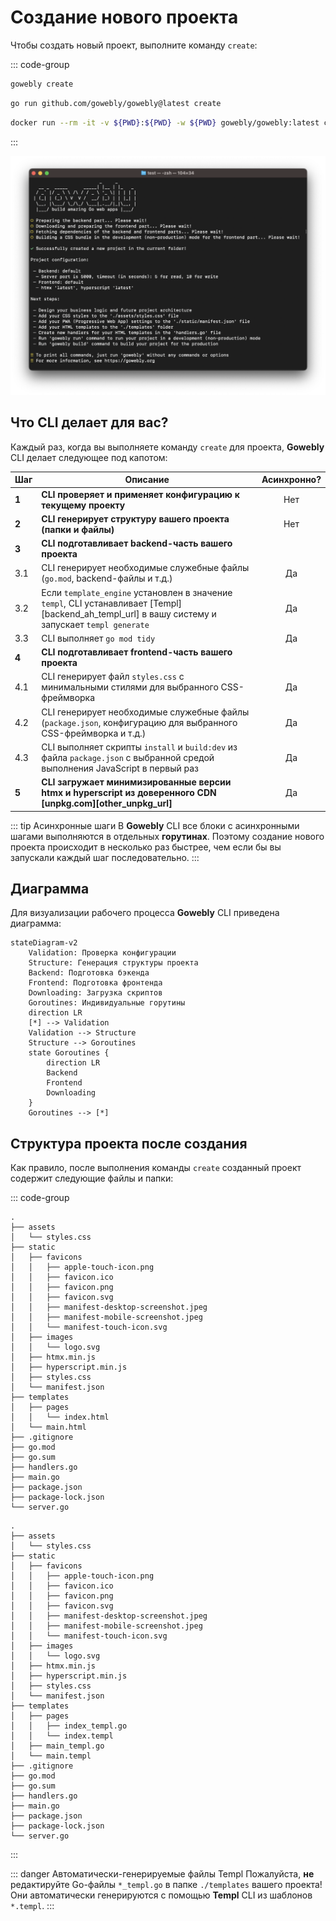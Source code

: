 # Создание нового проекта

Чтобы создать новый проект, выполните команду `create`:

::: code-group
```bash [CLI]
gowebly create
```

```bash [Go]
go run github.com/gowebly/gowebly@latest create
```

```bash [Docker]
docker run --rm -it -v ${PWD}:${PWD} -w ${PWD} gowebly/gowebly:latest create
```
:::

<!--@include: ../../parts/ru/block_default_config.md -->

<img width="720" alt="gowebly create" src="https://raw.githubusercontent.com/gowebly/.github/main/images/gowebly_create.png">

## Что CLI делает для вас?

Каждый раз, когда вы выполняете команду `create` для проекта, **Gowebly** CLI делает следующее под капотом:

| Шаг   | Описание                                                                                                                                          | Асинхронно? |
| ----- | ------------------------------------------------------------------------------------------------------------------------------------------------- | :---------: |
| **1** | **CLI проверяет и применяет конфигурацию к текущему проекту**                                                                                     |     Нет     |
| **2** | **CLI генерирует структуру вашего проекта (папки и файлы)**                                                                                       |     Нет     |
| **3** | **CLI подготавливает backend-часть вашего проекта**                                                                                               |             |
| 3.1   | CLI генерирует необходимые служебные файлы (`go.mod`, backend-файлы и т.д.)                                                                       |     Да      |
| 3.2   | Если `template_engine` установлен в значение `templ`, CLI устанавливает [Templ][backend_ah_templ_url] в вашу систему и запускает `templ generate` |     Да      |
| 3.3   | CLI выполняет `go mod tidy`                                                                                                                       |     Да      |
| **4** | **CLI подготавливает frontend-часть вашего проекта**                                                                                              |             |
| 4.1   | CLI генерирует файл `styles.css` с минимальными стилями для выбранного CSS-фреймворка                                                             |     Да      |
| 4.2   | CLI генерирует необходимые служебные файлы (`package.json`, конфигурацию для выбранного CSS-фреймворка и т.д.)                                    |     Да      |
| 4.3   | CLI выполняет скрипты `install` и `build:dev` из файла `package.json` с выбранной средой выполнения JavaScript в первый раз                       |     Да      |
| **5** | **CLI загружает минимизированные версии htmx и hyperscript из доверенного CDN [unpkg.com][other_unpkg_url]**                                      |     Да      |

::: tip Асинхронные шаги
В **Gowebly** CLI все блоки с асинхронными шагами выполняются в отдельных **горутинах**. Поэтому создание нового проекта происходит в несколько раз быстрее, чем если бы вы запускали каждый шаг последовательно.
:::

## Диаграмма

Для визуализации рабочего процесса **Gowebly** CLI приведена диаграмма:

```mermaid
stateDiagram-v2
    Validation: Проверка конфигурации
    Structure: Генерация структуры проекта
    Backend: Подготовка бэкенда
    Frontend: Подготовка фронтенда
    Downloading: Загрузка скриптов
    Goroutines: Индивидуальные горутины
    direction LR
    [*] --> Validation
    Validation --> Structure
    Structure --> Goroutines
    state Goroutines {
        direction LR
        Backend
        Frontend
        Downloading
    }
    Goroutines --> [*]
```

## Структура проекта после создания

Как правило, после выполнения команды `create` созданный проект содержит следующие файлы и папки:

::: code-group
```bash{21,22} [Без шаблонизаторов]
.
├── assets
│   └── styles.css
├── static
│   ├── favicons
│   │   ├── apple-touch-icon.png
│   │   ├── favicon.ico
│   │   ├── favicon.png
│   │   ├── favicon.svg
│   │   ├── manifest-desktop-screenshot.jpeg
│   │   ├── manifest-mobile-screenshot.jpeg
│   │   └── manifest-touch-icon.svg
│   ├── images
│   │   └── logo.svg
│   ├── htmx.min.js
│   ├── hyperscript.min.js
│   ├── styles.css
│   └── manifest.json
├── templates
│   ├── pages
│   │   └── index.html
│   └── main.html
├── .gitignore
├── go.mod
├── go.sum
├── handlers.go
├── main.go
├── package.json
├── package-lock.json
└── server.go
```

```bash{22,24} [С использованием Templ]
.
├── assets
│   └── styles.css
├── static
│   ├── favicons
│   │   ├── apple-touch-icon.png
│   │   ├── favicon.ico
│   │   ├── favicon.png
│   │   ├── favicon.svg
│   │   ├── manifest-desktop-screenshot.jpeg
│   │   ├── manifest-mobile-screenshot.jpeg
│   │   └── manifest-touch-icon.svg
│   ├── images
│   │   └── logo.svg
│   ├── htmx.min.js
│   ├── hyperscript.min.js
│   ├── styles.css
│   └── manifest.json
├── templates
│   ├── pages
│   │   ├── index_templ.go
│   │   └── index.templ
│   ├── main_templ.go
│   └── main.templ
├── .gitignore
├── go.mod
├── go.sum
├── handlers.go
├── main.go
├── package.json
├── package-lock.json
└── server.go
```
:::

::: danger Автоматически-генерируемые файлы Templ
Пожалуйста, **не** редактируйте Go-файлы `*_templ.go` в папке `./templates` вашего проекта! Они автоматически генерируются с помощью **Templ** CLI из шаблонов `*.templ`.
:::

<!--@include: ../../parts/links.md -->